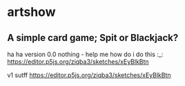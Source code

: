 # artshow

## A simple card game; Spit or Blackjack?


ha ha version 0.0 
nothing - help me how do i do this :_:
https://editor.p5js.org/ziqba3/sketches/xEyBlkBtn

v1 
sutff
https://editor.p5js.org/ziqba3/sketches/xEyBlkBtn

